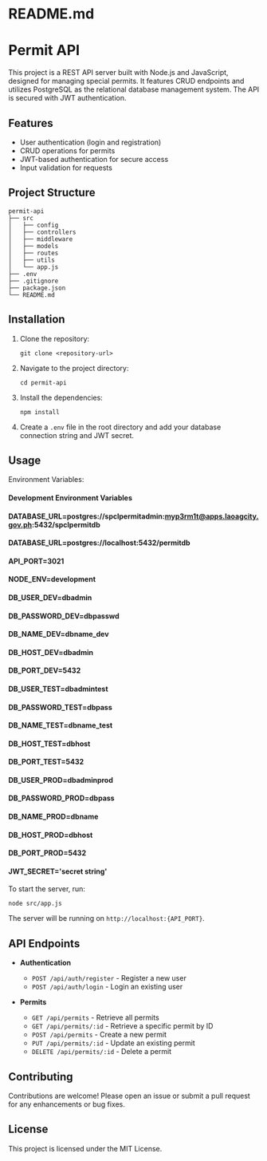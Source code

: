 # README.md

# Permit API

This project is a REST API server built with Node.js and JavaScript, designed for managing special permits. It features CRUD endpoints and utilizes PostgreSQL as the relational database management system. The API is secured with JWT authentication.

## Features

- User authentication (login and registration)
- CRUD operations for permits
- JWT-based authentication for secure access
- Input validation for requests

## Project Structure

```
permit-api
├── src
│   ├── config
│   ├── controllers
│   ├── middleware
│   ├── models
│   ├── routes
│   ├── utils
│   └── app.js
├── .env
├── .gitignore
├── package.json
└── README.md
```

## Installation

1. Clone the repository:

   ```
   git clone <repository-url>
   ```

2. Navigate to the project directory:

   ```
   cd permit-api
   ```

3. Install the dependencies:

   ```
   npm install
   ```

4. Create a `.env` file in the root directory and add your database connection string and JWT secret.

## Usage

Environment Variables:

#### Development Environment Variables

#### DATABASE_URL=postgres://spclpermitadmin:myp3rm1t@apps.laoagcity.gov.ph:5432/spclpermitdb

#### DATABASE_URL=postgres://localhost:5432/permitdb

#### API_PORT=3021

#### NODE_ENV=development

#### DB_USER_DEV=dbadmin

#### DB_PASSWORD_DEV=dbpasswd

#### DB_NAME_DEV=dbname_dev

#### DB_HOST_DEV=dbadmin

#### DB_PORT_DEV=5432

#### DB_USER_TEST=dbadmintest

#### DB_PASSWORD_TEST=dbpass

#### DB_NAME_TEST=dbname_test

#### DB_HOST_TEST=dbhost

#### DB_PORT_TEST=5432

#### DB_USER_PROD=dbadminprod

#### DB_PASSWORD_PROD=dbpass

#### DB_NAME_PROD=dbname

#### DB_HOST_PROD=dbhost

#### DB_PORT_PROD=5432

#### JWT_SECRET='secret string'

To start the server, run:

```
node src/app.js
```

The server will be running on `http://localhost:{API_PORT}`.

## API Endpoints

- **Authentication**
  - `POST /api/auth/register` - Register a new user
  - `POST /api/auth/login` - Login an existing user

- **Permits**
  - `GET /api/permits` - Retrieve all permits
  - `GET /api/permits/:id` - Retrieve a specific permit by ID
  - `POST /api/permits` - Create a new permit
  - `PUT /api/permits/:id` - Update an existing permit
  - `DELETE /api/permits/:id` - Delete a permit

## Contributing

Contributions are welcome! Please open an issue or submit a pull request for any enhancements or bug fixes.

## License

This project is licensed under the MIT License.
